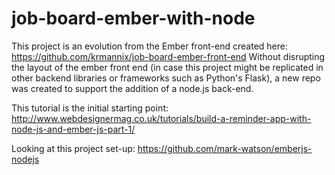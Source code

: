 job-board-ember-with-node
=========================

This project is an evolution from the Ember front-end created here: https://github.com/krmannix/job-board-ember-front-end
Without disrupting the layout of the ember front end (in case this project might be replicated in other backend libraries or frameworks such as Python's Flask), a new repo was created to support the addition of a node.js back-end.

This tutorial is the initial starting point: 
http://www.webdesignermag.co.uk/tutorials/build-a-reminder-app-with-node-js-and-ember-js-part-1/

Looking at this project set-up:
https://github.com/mark-watson/emberjs-nodejs
